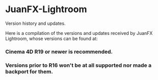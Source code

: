 # JuanFX-Lightroom
Version history and updates.

Here is a compilation of the versions and updates received by JuanFX Lightroom, whose versions can be found at:

### Cinema 4D R19 or newer is recommended.
### Versions prior to R16 won't be at all supported nor made a backport for them.
